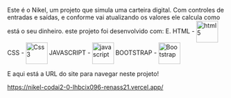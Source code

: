 Este é o Nikel, um projeto que simula uma carteira digital. 
Com controles de entradas e saídas, e conforme vai atualizando os valores 
ele calcula como está o seu dinheiro.
este projeto foi desenvolvido com:  E.
HTML - <img align= "center" alt= "html5" height="50" width="50" src="https://cdn.jsdelivr.net/gh/devicons/devicon/icons/html5/html5-original.svg"/>
CSS - <img align="center" alt="Css3"  height="50" width="50" src="https://cdn.jsdelivr.net/gh/devicons/devicon/icons/css3/css3-original.svg"/>
JAVASCRIPT - <img align= "center" alt= "javascript"  height="50" width="50" src="https://cdn.jsdelivr.net/gh/devicons/devicon/icons/javascript/javascript-original.svg"/>
BOOTSTRAP - <img  align= "center" alt= "Bootstrap"  height="50" width="50" src="https://cdn.jsdelivr.net/gh/devicons/devicon/icons/bootstrap/bootstrap-original-wordmark.svg"/>

E aqui está a URL do site para navegar neste projeto!

https://nikel-codai2-0-lhbcix096-renass21.vercel.app/
